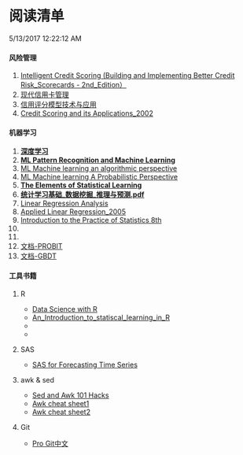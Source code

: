 # 阅读清单
5/13/2017 12:22:12 AM 



#### 风险管理
1. [Intelligent Credit Scoring (Building and Implementing Better Credit Risk_Scorecards - 2nd_Edition）](../books/Intelligent_Credit_Scoring_Building_and_Implementing_Better_Credit_Risk_Scorecards_（2nd_Edition）.pdf)
2. [现代信用卡管理](../books/CreditScroing/现代信用卡管理.pdf)
3. [信用评分模型技术与应用](../books/CreditScroing/信用评分模型技术与应用.pdf)
4. [Credit Scoring and its Applications_2002](../books/CreditScroing/Credit_Scoring_and_its_Applications--(2002).pdf)


#### 机器学习
1. [**深度学习**](../books/MachineLearning/深度学习.pdf)
2. [**ML Pattern Recognition and Machine Learning**](../books/MachineLearning/ML_Pattern_Recognition_and_Machine_Learning.pdf)
3. [ML Machine learning an algorithmic perspective](../books/MachineLearning/ML_Machine_learning_an_algorithmic_perspective.pdf)
4. [ML Machine learning A Probabilistic Perspective](../books/MachineLearning/ML_Machine_learning_A_Probabilistic_Perspective.pdf)
5. [**The Elements of Statistical Learning**](../books/MachineLearning/The_Elements_of_Statistical_Learning.pdf)
6. [**统计学习基础_数据挖掘_推理与预测.pdf**](../books/统计学习基础_数据挖掘_推理与预测.pdf)
7. [Linear Regression Analysis](../books/Linear_Regression_Analysis.pdf)
8. [Applied Linear Regression_2005](../books/Applied_LinearRegression_2005.pdf)
9. [Introduction to the Practice of Statistics 8th](../books/Introduction_to_the_Practice_of_Statistics_8th.pdf)
10. [](../books/)
11. [](../books/)
12. [文档-PROBIT](../books/PROBIT.docx)
13. [文档-GBDT](../books/GBDT.docx)



#### 工具书籍
1. R
	- [Data Science with R](../books/statTool/R/Data_Science_with_R.pdf)
	- [An_Introduction_to_statiscal_learning_in_R](../books/statTool/R/An_Introduction_to_statiscal_learning_in_R.pdf)
	- []()
	- []()
2. SAS
	- [SAS for Forecasting Time Series]()
3. awk & sed
	- [Sed and Awk 101 Hacks](../books/Awk/Sed-and-Awk-101-Hacks.pdf)
	- [Awk cheat sheet1](../books/Awk/awk_cheat_sheet.pdf)
	- [Awk cheat sheet2](../books/Awk/awk.cheat.sheet.pdf)

4. Git
	- [Pro Git中文](../books/Git/progit中文.pdf)